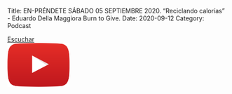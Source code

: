 Title: EN-PRÉNDETE SÁBADO 05 SEPTIEMBRE 2020. “Reciclando calorías”  - Eduardo Della Maggiora Burn to Give.
Date: 2020-09-12
Category: Podcast

<a href="https://s.danilorca.com/2020-09-12.mp3" type="audio/mpeg">
Escuchar<br/>
<img style="height:100px;" src="images/play.png">
</a>
